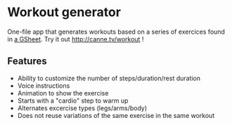 # Workout generator

One-file app that generates workouts based on a series of exercices found in [a GSheet](https://docs.google.com/spreadsheets/d/1K2_ErzJK8owya1TrqEbDPVYfGLZNU5RBg4SOjLNNf4k).
Try it out http://canne.tv/workout !

## Features

* Ability to customize the number of steps/duration/rest duration
* Voice instructions
* Animation to show the exercise
* Starts with a "cardio" step to warm up
* Alternates excercise types (legs/arms/body)
* Does not reuse variations of the same exercise in the same workout